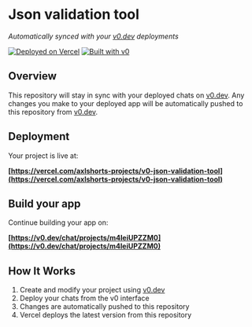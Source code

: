 # Json validation tool

*Automatically synced with your [v0.dev](https://v0.dev) deployments*

[![Deployed on Vercel](https://img.shields.io/badge/Deployed%20on-Vercel-black?style=for-the-badge&logo=vercel)](https://vercel.com/axlshorts-projects/v0-json-validation-tool)
[![Built with v0](https://img.shields.io/badge/Built%20with-v0.dev-black?style=for-the-badge)](https://v0.dev/chat/projects/m4IeiUPZZM0)

## Overview

This repository will stay in sync with your deployed chats on [v0.dev](https://v0.dev).
Any changes you make to your deployed app will be automatically pushed to this repository from [v0.dev](https://v0.dev).

## Deployment

Your project is live at:

**[https://vercel.com/axlshorts-projects/v0-json-validation-tool](https://vercel.com/axlshorts-projects/v0-json-validation-tool)**

## Build your app

Continue building your app on:

**[https://v0.dev/chat/projects/m4IeiUPZZM0](https://v0.dev/chat/projects/m4IeiUPZZM0)**

## How It Works

1. Create and modify your project using [v0.dev](https://v0.dev)
2. Deploy your chats from the v0 interface
3. Changes are automatically pushed to this repository
4. Vercel deploys the latest version from this repository